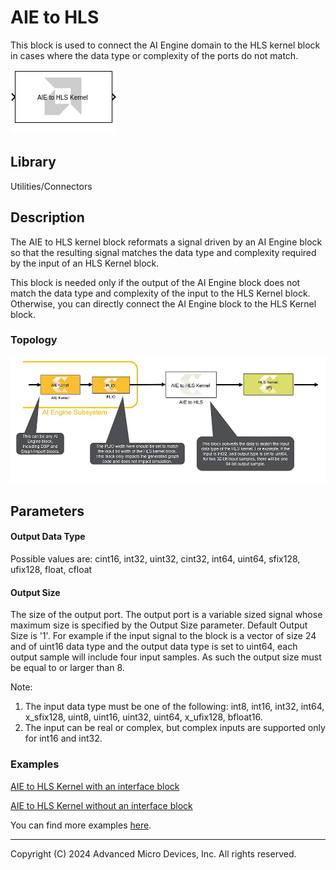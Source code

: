 # AIE to HLS

This block is used to connect the AI Engine domain to the HLS kernel
block in cases where the data type or complexity of the ports do not
match.

  
![](./Images/block.png)  

## Library

Utilities/Connectors

## Description

The AIE to HLS kernel block reformats a signal driven by an AI Engine
block so that the resulting signal matches the data type and complexity
required by the input of an HLS Kernel block.


<div class="noteBox">
This block is needed only if the output of the AI Engine block does not match the data type and complexity of the input to the HLS Kernel block. Otherwise, you can directly connect the AI Engine block to the HLS Kernel block.
</div>

### Topology
![](./Images/yyz1647631688897.png)  

## Parameters

#### Output Data Type  
Possible values are: cint16, int32, uint32, cint32, int64, uint64,
sfix128, ufix128, float, cfloat

#### Output Size  
The size of the output port. The output port is a variable sized signal
whose maximum size is specified by the Output Size parameter. Default
Output Size is '1'. For example if the input signal to the block is a
vector of size 24 and of uint16 data type and the output data type is
set to uint64, each output sample will include four input samples. As
such the output size must be equal to or larger than 8.

Note:

1.  The input data type must be one of the following: int8, int16,
    int32, int64, x_sfix128, uint8, uint16, uint32, uint64, x_ufix128, bfloat16.
2.  The input can be real or complex, but complex inputs are supported
    only for int16 and int32.
    
### Examples
[AIE to HLS Kernel with an interface block](https://github.com/Xilinx/Vitis_Model_Composer/blob/HEAD/Examples/AIENGINE_plus_PL/AIE_HLS/AIE_HLS_with_interface/README.md)

[AIE to HLS Kernel without an interface block](https://github.com/Xilinx/Vitis_Model_Composer/blob/HEAD/Examples/AIENGINE_plus_PL/AIE_HLS/AIE_HLS_without_interface/README.md)

You can find more examples [here](https://github.com/Xilinx/Vitis_Model_Composer/tree/2023.1/Examples/AIENGINE_plus_PL/AIE_HLS).



--------------
Copyright (C) 2024 Advanced Micro Devices, Inc.
All rights reserved.
